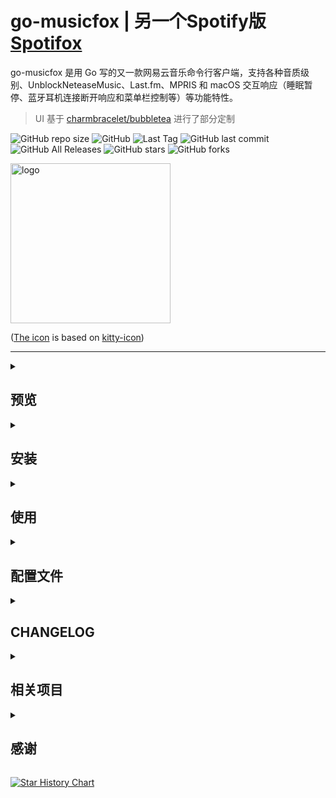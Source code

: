 # go-musicfox | **另一个Spotify版 [Spotifox](https://github.com/go-musicfox/spotifox)**

go-musicfox 是用 Go 写的又一款网易云音乐命令行客户端，支持各种音质级别、UnblockNeteaseMusic、Last.fm、MPRIS 和 macOS 交互响应（睡眠暂停、蓝牙耳机连接断开响应和菜单栏控制等）等功能特性。

> UI 基于 [charmbracelet/bubbletea](https://github.com/charmbracelet/bubbletea) 进行了部分定制

![GitHub repo size](https://img.shields.io/github/repo-size/go-musicfox/go-musicfox) ![GitHub](https://img.shields.io/github/license/go-musicfox/go-musicfox) ![Last Tag](https://badgen.net/github/tag/go-musicfox/go-musicfox) ![GitHub last commit](https://badgen.net/github/last-commit/go-musicfox/go-musicfox) ![GitHub All Releases](https://img.shields.io/github/downloads/go-musicfox/go-musicfox/total) ![GitHub stars](https://img.shields.io/github/stars/go-musicfox/go-musicfox?style=social) ![GitHub forks](https://img.shields.io/github/forks/go-musicfox/go-musicfox?style=social)

<p><img src="previews/logo.png" alt="logo" width="256"/></p>

([The icon](https://github.com/go-musicfox/go-musicfox-icon) is based on [kitty-icon](https://github.com/DinkDonk/kitty-icon))

------------------------------
<details>
<summary>

## 预览
</summary>

#### 1. 启动

![启动界面](previews/boot.png)

#### 2. 主界面

![主界面](previews/main.png)

#### 3. 通知

![通知](previews/notify.png)

#### 4. 登录

![登录界面](previews/login.png)

#### 5. 搜索

![搜索界面](previews/search.png)

#### 6. Last.fm 授权

![lastfm](previews/lastfm.png)

#### 7. macOS NowPlaying

![NowPlaying](previews/nowplaying.png)

#### 8. UnblockNeteaseMusic

![UNM](previews/unm.png)

#### 9. macOS 歌词显示

![LyricsX](previews/lyricsX.gif)

> [!IMPORTANT]
> 需要满足以下条件：
> 1. go-musicfox >= v3.7.7
> 2. 下载和安装 [LyricsX 的 go-musicfox 的 fork 版本](https://github.com/go-musicfox/LyricsX/releases/latest)
> 3. 在 LyricsX 设置中，打开`使用系统正在播放的应用`

</details>
<details>
<summary>

## 安装
</summary>

<details>
<summary>

### macOS
</summary>

#### 1. 通过 Homebrew 安装

```sh
$ brew install anhoder/go-musicfox/go-musicfox  // 指定 --head 使用master代码编译安装
```

如果你之前安装过 musicfox，需要使用下列命令重新链接:

```sh
$ brew unlink musicfox && brew link --overwrite go-musicfox
```

#### 2. 直接下载

在 [Release](https://github.com/go-musicfox/go-musicfox/releases/latest) 下载 macOS 的可执行文件。

</details>

<details>
<summary>
  
### Linux
</summary>

#### 1. 使用发行版软件包（推荐）

<details>
<summary>
  
##### Arch Linux
</summary>

###### 从 [AUR](https://aur.archlinux.org/) 安装

```sh
$ paru -S go-musicfox # 下载源代码编译安装
$ paru -S go-musicfox-bin # 下载安装预编译好的二进制
```

###### 从 `archlinuxcn` 安装

首先[添加 archlinuxcn 仓库到系统](https://www.archlinuxcn.org/archlinux-cn-repo-and-mirror/)。

```sh
# pacman -S go-musicfox
```
</details>

<details>
<summary>

##### Fedora Linux
</summary>

###### 从 [Copr](https://copr.fedorainfracloud.org/coprs/poesty/go-musicfox/) 安装。

```sh
$ sudo dnf copr enable poesty/go-musicfox
$ sudo dnf install go-musicfox
```

</details>

<details>
<summary>

##### Debian系发行版（Ubuntu、Deepin、UOS等）
</summary>

###### 从 [星火商店](https://spark-app.store/) 安装。

```sh
$ sudo aptss install go-musicfox  //二进制包部署，同步较慢
$ sudo aptss install go-musicfox-git  //从源码编译，请保持网络通畅
```

</details>

<details>
<summary>

##### Gentoo Linux
</summary>

###### 从 [gentoo-zh Overlay](https://github.com/microcai/gentoo-zh) 安装

```sh
$ eselect repository enable gentoo-zh
$ emerge --sync
$ emerge -a media-sound/go-musicfox
```

</details>

<details>
<summary>

##### NixOS
</summary>

<details>
<summary>
1. flake support
</summary>
下面是一个在nixos配置中使用它的例子

```nix
{
  description = "My configuration";

  inputs = {
    nixpkgs.url = "github:NixOS/nixpkgs/nixos-unstable";
    go-musicfox.url = "github:go-musicfox/go-musicfox";
  };

  outputs = { nixpkgs, go-musicfox, ... }:
    {
      nixosConfigurations = {
        hostname = nixpkgs.lib.nixosSystem
          {
            system = "x86_64-linux";
            modules = [
              {
                nixpkgs.overlays = [ go-musicfox.overlays.default ];
                environment.systemPackages = with pkgs;[
                  go-musicfox
                ];
              }
            ];
          };
      };
    };
}
```

临时运行:

```sh
$ nix run github:go-musicfox/go-musicfox
```

</details>
<details>
<summary>
2. 配置 configuration.nix 或使用 Home Manager（推荐）
</summary>

```nix
# configuration.nix
environment.systemPackages = [
  pkgs.go-musicfox
];

# home manager
home.packages = [
  pkgs.go-musicfox
];
```

</details>
<details>
<summary>
3. 从 <a href="https://search.nixos.org/packages?channel=unstable&show=go-musicfox&from=0&size=50&sort=relevance&type=packages&query=go-musicfox">Nixpkgs </a>安装
</summary>
安装到本地 profile：

```sh
$ nix-env -iA nixos.go-musicfox
```

临时安装：

```sh
$ nix-shell -p go-musicfox
```
</details>

</details>

<details>
<summary>

##### Void Linux
</summary>

从 [void-packages-zh](https://github.com/voidlinux-zh-association/void-packages-zh#readme) 安装。

</details>

<details>
<summary>
  
##### Termux(Android)
</summary>

```sh
$ apt install go-musicfox
```
> 如果遇到卡顿，请切换到mpd播放引擎
</details>
  
#### 2. 通过 Homebrew 安装

```sh
$ brew install anhoder/go-musicfox/go-musicfox  // 指定 --head 使用master代码编译安装
```

如果你之前安装过 musicfox，需要使用下列命令重新链接:

```sh
$ brew unlink musicfox && brew link --overwrite go-musicfox
```

#### 3. 通过 Flatpak 安装

<a href='https://flathub.org/apps/io.github.go_musicfox.go-musicfox'>
    <img width='120' alt='Download on Flathub' src='https://flathub.org/api/badge?locale=zh-Hans'/>
</a>

#### 4. 直接下载

在 [Release](https://github.com/go-musicfox/go-musicfox/releases/latest) 下载 Linux 的可执行文件。

</details>

<details>
<summary>

### Windows
</summary>

#### 1. 通过 scoop 安装

```sh
scoop bucket add go-musicfox https://github.com/go-musicfox/go-musicfox.git

scoop install go-musicfox
```

#### 2. 直接下载

在 [Release](https://github.com/go-musicfox/go-musicfox/releases/latest) 下载 Windows 的可执行文件。

</details>

<details>
<summary>
  
### 手动编译
</summary>

注：需要 Go v1.22 及以上版本

前往 [下载 Go ](https://go.dev/dl/)页面选择适合你的 Go 安装包体。

#### 在 Linux 上编译

Linux 需要 `libFLAC-dev` 开发套件

请根据你的发行版，选择适合你的安装命令：

* APT (Debian, Ubuntu)

```sh
$ sudo apt install software-properties-common build-essential
$ sudo add-apt-repository ppa:longsleep/golang-backports //ubuntu默认go语言版本为1.18，需要更新到1.21
$ sudo apt install libflac-dev libasound2-dev golang-go
```

* pacman (Arch)

```sh
$ sudo pacman -S flac
```

* DNF (Fedora)

```sh
$ sudo dnf install flac-devel
```

其他发行版请根据相应文档寻找 `libflac-dev` 开发套件安装说明。

#### 开始编译

```sh
$ git clone https://github.com/go-musicfox/go-musicfox
$ go mod download
$ make # 编译到 bin 目录下
$ make install # 安装到 $GOPATH/bin下
```

</details>
</details>
<details>
<summary>

## 使用
</summary>

```sh
$ musicfox
```

<details>
<summary>
  
### 注意事项
</summary>

- **请务必使用等宽字体，或将配置项 `doubleColumn` 设为 `false`，否则双列显示排版可能会混乱**
- **如果在使用时出现莫名奇妙的光标移动、切歌或暂停等现象，请将配置项 `enableMouseEvent` 设置为 `false`** 
- **本应用不对 macOS 原生终端和 Windows 的命令提示符（CMD）做兼容处理（[#99](https://github.com/go-musicfox/go-musicfox/issues/99)）**   
  > macOS 用户推荐使用 [iTerm2](https://iterm2.com/) 或 [Kitty](https://sw.kovidgoyal.net/kitty/) 
  >
  > Linux 用户推荐使用 [Kitty](https://sw.kovidgoyal.net/kitty/)
  >
  > Windows 用户推荐使用 [Windows Terminal](https://apps.microsoft.com/store/detail/windows-terminal/9N0DX20HK701)，使用体验更佳
- 如果在执行文件时遇到以下错误，说明你的操作系统内不包含 `libFLAC.so.8`：
  ```
  ./musicfox: error while loading shared libraries: libFLAC.so.8: cannot open shared object file: No such file or directory
  ```
  例如 Ubuntu 23.10 及它的衍生版系列，`libFLAC.so.12` 已经将 `libFLAC.so.8` 替换。
  
  遇到这种问题，你可以：
  * 找到已安装的新版 `libFLAC.so`，将其软链为`libFLAC.so.8`: `ln -s /xxx/libFLAC.so /xxx/libFLAC.so.8` （**推荐**）
  * 自行安装 `libflac8` （不推荐）
  * 参照[手动编译](#手动编译)一节自行编译。

  > 这里之所以使用 FLAC8，主要是为了兼容大部分系统，因为FLAC是向前兼容的（也就是说 `≥ 8` 的FLAC都可以使用）
- wsl 环境下使用 beep 须安装 `libasound2-plugins`，见 [issues](https://github.com/microsoft/wslg/issues/864)

</details>
<details>
<summary>
  
### 快捷键
</summary>

#### 应用内快捷键

##### 不可自定义操作 (内置)

这些是程序核心框架提供的基础操作，其快捷键通常**无法**通过配置文件修改。

| 配置标识符        | 操作说明        | 默认按键                                      |
| :---------------- | :-------------- | :-------------------------------------------- |
| `rerender`        | 重新渲染UI      | `r`, `R`                                      |
| `moveLeft`        | 左              | `h`, `H`, `Left`                              |
| `moveRight`       | 右              | `l`, `L`, `Right`                             |
| `moveUp`          | 上              | `k`, `K`, `Up`                                |
| `moveDown`        | 下              | `j`, `J`, `Down`                              |
| `moveToTop`       | 上移到顶部      | `g`                                           |
| `moveToBottom`    | 下移到底部      | `G`                                           |
| `enter`           | 进入            | `n`, `N`, `Enter`                             |
| `goBack`          | 返回上一级      | `b`, `B`, `Esc`                               |
| `search`          | 搜索当前列表    | `/`, `／`, `、`                             |
| `quit`            | 退出            | `q`, `Q`                                      |

##### 可自定义操作

你可以在配置文件的 `[keybindings]` 部分修改这些操作的快捷键。

| 配置标识符                          | 操作说明                      | 默认按键                                        |
| :---------------------------------- | :---------------------------- | :---------------------------------------------- |
| `help`                              | 帮助信息                      | `?`, `？`                                     |
| `pageUp`                            | 上一页                        | `Ctrl+u`, `PgUp`                                |
| `pageDown`                          | 下一页                        | `Ctrl+d`, `PgDown`                              |
| `playortoggle`                      | 播放/暂停                     | `Space`, ` `, `　`                           |
| `toggle`                            | 切换播放状态                  | *(无)*                                          |
| `previous`                          | 上一首                        | `[`, `【`                                     |
| `next`                              | 下一首                        | `]`, `】`                                     |
| `backwardOneSec`                    | 快退1秒                       | `x`                                             |
| `backwardFiveSec`                   | 快退5秒                       | `X`                                             |
| `forwardFiveSec`                    | 快进5秒                       | `v`                                             |
| `forwardTenSec`                     | 快进10秒                      | `V`                                             |
| `downVolume`                        | 减小音量                      | `-`, `−`, `ー`                                |
| `upVolume`                          | 加大音量                      | `=`, `＝`                                     |
| `switchPlayMode`                    | 切换播放模式                  | `p`                                             |
| `intelligence`                      | 心动模式                      | `P`                                             |
| `clearSongCache`                    | 清除音乐缓存                  | `u`, `U`                                        |
| `logout`                            | 注销并退出                    | `w`, `W`                                        |
| `curPlaylist`                       | 显示当前播放列表              | `c`, `C`                                        |
| `appendSongsToNext`                 | 添加为下一曲播放              | `e`                                             |
| `appendSongsAfterCurPlaylist`       | 添加到播放列表末尾            | `E`                                             |
| `delSongFromCurPlaylist`            | 从播放列表删除选中歌曲        | `\`, `、`                                     |
| `likePlayingSong`                   | 喜欢播放中歌曲                | `,`, `，`                                     |
| `dislikePlayingSong`                | 取消喜欢播放中歌曲            | `.`, `。`                                     |
| `trashPlayingSong`                  | 标记播放中歌曲为不喜欢        | `t`                                             |
| `addPlayingSongToUserPlaylist`      | 将播放中歌曲加入歌单          | `` ` ``                                         |
| `removePlayingSongFromUserPlaylist` | 将播放歌曲从歌单中删除        | `~`, `～`                                     |
| `downloadPlayingSong`               | 下载播放中歌曲                | `d`                                             |
| `downloadPlayingSongLrc`            | 下载当前播放音乐歌词          | `Ctrl+l`                                        |
| `openAlbumOfPlayingSong`            | 播放中歌曲的所属专辑          | `a`                                             |
| `openArtistOfPlayingSong`           | 播放中歌曲的所属歌手          | `s`                                             |
| `openPlayingSongInWeb`              | 网页打开播放中歌曲            | `o`                                             |
| `likeSelectedSong`                  | 喜欢选中歌曲                  | `<`, `〈`, `＜`, `《`, `«`                 |
| `dislikeSelectedSong`               | 取消喜欢选中歌曲              | `>`, `〉`, `＞`, `》`, `»`                 |
| `trashSelectedSong`                 | 标记选中歌曲为不喜欢          | `T`                                             |
| `addSelectedSongToUserPlaylist`     | 将选中歌曲加入歌单            | `Tab`                                           |
| `removeSelectedSongFromUserPlaylist`  | 将选中歌曲从歌单中删除        | `Shift+Tab`                                     |
| `downloadSelectedSong`              | 下载选中歌曲                  | `D`                                             |
| `openAlbumOfSelectedSong`           | 选中歌曲的所属专辑            | `A`                                             |
| `openArtistOfSelectedSong`          | 选中歌曲的所属歌手            | `S`                                             |
| `openSelectedItemInWeb`             | 网页打开选中歌曲/专辑...      | `O`                                             |
| `collectSelectedPlaylist`           | 收藏选中歌单                  | `;`, `:`, `：`, `；`                        |
| `discollectSelectedPlaylist`        | 取消收藏选中歌单              | `'`, `"`                                        |

注意：
- 多个按键请以英文逗号`,`分隔，每个键无需引号（不支持）
- 非字符快捷键大小写不敏感，如 `shift+tab` 等同 `Shift+Tab`，但 `a` 与 `A` 不同
- 多次绑定同一个键的行为是未定义的，以程序最后读取的为准
- [不可自定义操作](#不可自定义操作-内置) 不可自定义且其使用的键也不可用于自定义
- 

```ini
[main]
useDefaultKeyBindings=false
```

示例配置：
```ini
[main]
# 取消所有默认键绑定（须自定义键以确保正常使用）
useDefaultKeyBindings=false

[keybindings]
# 将“下一首”改为 Alt+N
next = alt+n

# 为“帮助”额外添加 Ctrl+H
help = ?,ctrl+h

# 取消“心动模式”的默认 P 键
intelligence = 

# 将“显示当前播放列表”改为 Ctrl+P
curPlaylist = ctrl+p
```

#### 全局快捷键

默认不设置任何全局快捷键，如果需要请在配置文件中的`global_hotkey`下进行配置，例如：

```ini
[global_hotkey]
# 格式：键=功能 (https://github.com/go-musicfox/go-musicfox/blob/master/internal/ui/event_handler.go#L15)
ctrl+shift+space=toggle
```

> 因为Linux下开启全局快捷键需要安装比较多的依赖，可能你并不需要这个功能，所以Releases中的Linux二进制文件是不支持全局快捷键的
> 
> 如果需要开启，请安装[依赖](https://github.com/go-vgo/robotgo#requirements)后手动进行编译: 
> 
> ```shell
> BUILD_TAGS=enable_global_hotkey make build
> ```

</details>
</details>
<details>
<summary>
  
## 配置文件
</summary>

配置文件路径为用户配置目录下的 `go-musicfox.ini` 文件，详细可参见[配置示例](./utils/filex/embed/go-musicfox.ini)。

> 用户配置目录路径：
> 
> macOS：`$HOME/Library/Application Support/go-musicfox`
>
> Linux：`$XDG_CONFIG_HOME/go-musicfox` 或 `$HOME/.config/go-musicfox`
> 
> Windows：`%AppData%\go-musicfox`
> 
> 你可以通过设置 `MUSICFOX_ROOT` 环境变量来自定义用户配置的存储位置
> 
> 旧版本的 go-musicfox 的默认用户配置目录为 `$HOME/.go-musicfox`（*nix）或 `%USERPROFILE%\.go-musicfox`（Windows），升级到新版本时将自动迁移到上述的新路径

</details>
<details>
<summary>

## CHANGELOG
</summary>

See [CHANGELOG.md](./CHANGELOG.md)

</details>
<details>
<summary>

## 相关项目
</summary>

1. [go-musicfox/bubbletea](https://github.com/go-musicfox/bubbletea)：基于 [bubbletea](https://github.com/charmbracelet/bubbletea) 进行部分定制
2. [go-musicfox/netease-music](https://github.com/go-musicfox/netease-music)：fork 自 [NeteaseCloudMusicApiWithGo](https://github.com/sirodeneko/NeteaseCloudMusicApiWithGo) ，在原项目的基础上去除 API 功能，只保留 service 和 util 作为一个独立的包，方便在其他 Go 项目中调用

</details>
<details>
<summary>

## 感谢
</summary>

感谢以下项目及其贡献者们（但不限于）：

* [bubbletea](https://github.com/charmbracelet/bubbletea)
* [beep](https://github.com/faiface/beep)
* [musicbox](https://github.com/darknessomi/musicbox)
* [NeteaseCloudMusicApi](https://github.com/Binaryify/NeteaseCloudMusicApi)
* [NeteaseCloudMusicApiWithGo](https://github.com/sirodeneko/NeteaseCloudMusicApiWithGo)
* [gcli](https://github.com/gookit/gcli)
* ...

感谢 [JetBrains Open Source](https://www.jetbrains.com/zh-cn/opensource/?from=archery) 为项目提供免费的 IDE 授权    
[<img src="https://resources.jetbrains.com/storage/products/company/brand/logos/jb_beam.png" width="200"/>](https://www.jetbrains.com/opensource/)

</details>

[![Star History Chart](https://api.star-history.com/svg?repos=go-musicfox/go-musicfox&type=Date)](https://star-history.com/#go-musicfox/go-musicfox&Date)
